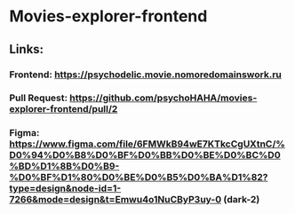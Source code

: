 # Movies-explorer-frontend

## Links:

### Frontend: https://psychodelic.movie.nomoredomainswork.ru

### Pull Request: https://github.com/psychoHAHA/movies-explorer-frontend/pull/2

### Figma: https://www.figma.com/file/6FMWkB94wE7KTkcCgUXtnC/%D0%94%D0%B8%D0%BF%D0%BB%D0%BE%D0%BC%D0%BD%D1%8B%D0%B9-%D0%BF%D1%80%D0%BE%D0%B5%D0%BA%D1%82?type=design&node-id=1-7266&mode=design&t=Emwu4o1NuCByP3uy-0 (dark-2)